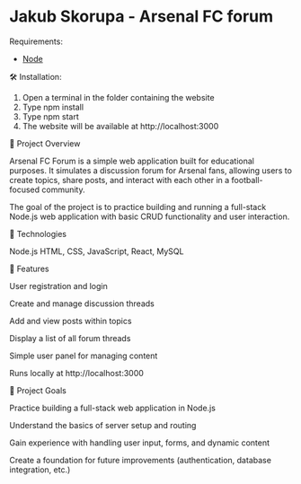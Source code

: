 # Jakub Skorupa - Arsenal FC forum 

Requirements:
- [Node](https://nodejs.org/en/download/)

🛠️ Installation:

1. Open a terminal in the folder containing the website
2. Type npm install
3. Type npm start
4. The website will be available at http://localhost:3000
   

📖 Project Overview

Arsenal FC Forum is a simple web application built for educational purposes.
It simulates a discussion forum for Arsenal fans, allowing users to create topics, share posts, and interact with each other in a football-focused community.

The goal of the project is to practice building and running a full-stack Node.js web application with basic CRUD functionality and user interaction.


🚀 Technologies

Node.js HTML, CSS, JavaScript, React, MySQL


🧩 Features

User registration and login

Create and manage discussion threads

Add and view posts within topics

Display a list of all forum threads

Simple user panel for managing content

Runs locally at http://localhost:3000



🎯 Project Goals

Practice building a full-stack web application in Node.js

Understand the basics of server setup and routing

Gain experience with handling user input, forms, and dynamic content

Create a foundation for future improvements (authentication, database integration, etc.)
